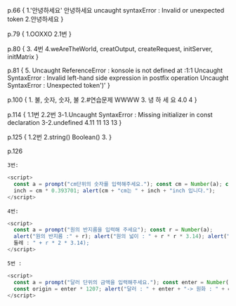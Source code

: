 p.66
{
1.'안녕하세요'
안녕하세요
uncaught syntaxError : Invalid or unexpected token 2.안녕하세요
}

p.79
{
1.OOXXO
2.1번
}

p.80
{ 3. 4번
4.weAreTheWorld, creatOutput, createRequest, initServer, initMatrix
}

p.81
{ 5. Uncaught ReferenceError : konsole is not defined at <anonymous> :1:1
Uncaught SyntaxError : Invalid left-hand side expression in postfix operation
Uncaught SyntaxError : Unexpected token')'
}

p.100
{ 1. 불, 숫자, 숫자, 불
2.#연습문제
WWWW 3. 녕
하
세
요
4.0
4
}

p.114
{
1.1번
2.2번
3-1.Uncaught SyntaxError : Missing initializer in const declaration
3-2.undefined
4.11
11
13
13
}

p.125
{
1.2번
2.string()
Boolean() 3.
}

p.126

    3번:

```js
<script>
  const a = prompt("cm단위의 숫자를 입력해주세요."); const cm = Number(a); const
  inch = cm * 0.393701; alert(cm + "cm는 " + inch + "inch 입니다.");
</script>
```

    4번:

```js
<script>
  const a = prompt("원의 반지름을 입력해 주세요"); const r = Number(a);
  alert("원의 반지름 :" + r); alert("원의 넓이 : " + r * r * 3.14); alert("원의
  둘레 : " + r * 2 * 3.14);
</script>
```

    5번 :

```js
<script>
  const a = prompt("달러 단위의 금액을 입력해주세요."); const enter = Number(a);
  const origin = enter * 1207; alert("달러 : " + enter + "-> 원화 : " + origin);
</script>
```
